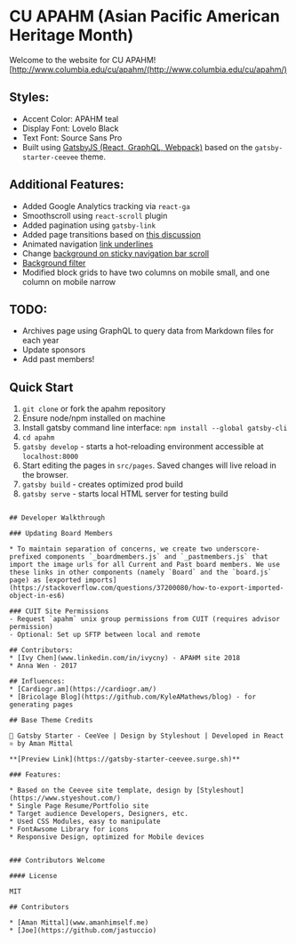 # CU APAHM (Asian Pacific American Heritage Month)

Welcome to the website for CU APAHM!
[http://www.columbia.edu/cu/apahm/(http://www.columbia.edu/cu/apahm/)

## Styles:
* Accent Color: APAHM teal
* Display Font: Lovelo Black
* Text Font: Source Sans Pro
* Built using [GatsbyJS (React, GraphQL, Webpack)](https://www.gatsbyjs.org/docs/) based on the `gatsby-starter-ceevee` theme.

## Additional Features:
* Added Google Analytics tracking via `react-ga`
* Smoothscroll using `react-scroll` plugin
* Added pagination using `gatsby-link`
* Added page transitions based on [this discussion](https://github.com/gatsbyjs/gatsby/tree/master/examples/using-page-transitions)
* Animated navigation [link underlines](http://tobiasahlin.com/blog/css-trick-animating-link-underlines/)
* Change [background on sticky navigation bar scroll](https://stackoverflow.com/questions/44612364/toggle-class-based-on-scroll-react-js)
* [Background filter](http://www.22bulbjungle.com/background-image-color-overlay-create-a-filter-look-with-css/)
* Modified block grids to have two columns on mobile small, and one column on mobile narrow

## TODO:
* Archives page using GraphQL to query data from Markdown files for each year
* Update sponsors
* Add past members!

## Quick Start

1. `git clone` or fork the apahm repository
2. Ensure node/npm installed on machine
3. Install gatsby command line interface: `npm install --global gatsby-cli`
4. `cd apahm`
5. `gatsby develop` - starts a hot-reloading environment accessible at `localhost:8000`
6. Start editing the pages in `src/pages`. Saved changes will live reload in the browser.
7. `gatsby build` - creates optimized prod build
8. `gatsby serve` - starts local HTML server for testing build

```

## Developer Walkthrough

### Updating Board Members

* To maintain separation of concerns, we create two underscore-prefixed components `_boardmembers.js` and `_pastmembers.js` that import the image urls for all Current and Past board members. We use these links in other components (namely `Board` and the `board.js` page) as [exported imports](https://stackoverflow.com/questions/37200080/how-to-export-imported-object-in-es6)

### CUIT Site Permissions
- Request `apahm` unix group permissions from CUIT (requires advisor permission)
- Optional: Set up SFTP between local and remote

## Contributors:
* [Ivy Chen](www.linkedin.com/in/ivycny) - APAHM site 2018
* Anna Wen - 2017

## Influences:
* [Cardiogr.am](https://cardiogr.am/)
* [Bricolage Blog](https://github.com/KyleAMathews/blog) - for generating pages

## Base Theme Credits

🚀 Gatsby Starter - CeeVee | Design by Styleshout | Developed in React ⚛️ by Aman Mittal

**[Preview Link](https://gatsby-starter-ceevee.surge.sh)**

### Features:

* Based on the Ceevee site template, design by [Styleshout](https://www.styeshout.com/)
* Single Page Resume/Portfolio site
* Target audience Developers, Designers, etc.
* Used CSS Modules, easy to manipulate
* FontAwsome Library for icons
* Responsive Design, optimized for Mobile devices


### Contributors Welcome

#### License

MIT

## Contributors

* [Aman Mittal](www.amanhimself.me)
* [Joe](https://github.com/jastuccio)
